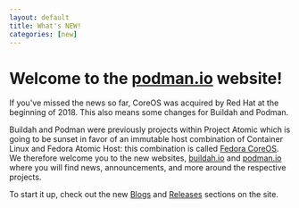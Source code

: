 ```yaml
---
layout: default
title: What's NEW!
categories: [new]
---
```


# Welcome to the [podman.io](https://podman.io) website!

If you've missed the news so far, CoreOS was acquired by Red Hat at the beginning of 2018. This also means some changes for Buildah and Podman.

Buildah and Podman were previously projects within Project Atomic which is going to be sunset in favor of an immutable host combination of Container Linux and Fedora Atomic Host: this combination is called [Fedora CoreOS](https://coreos.fedoraproject.org). We therefore welcome you to the new websites, [buildah.io](https://buildah.io) and [podman.io](https://podman.io) where you will find news, announcements, and more around the respective projects.

To start it up, check out the new [Blogs](https://podman.io/blogs) and [Releases](https://podman.io/releases) sections on the site.
